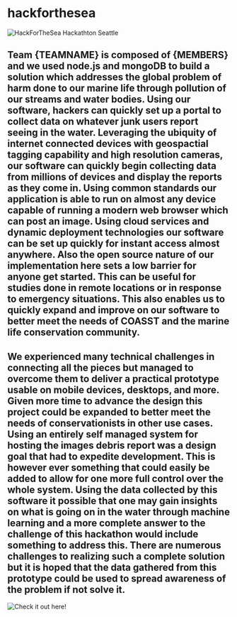 # hackforthesea

![HackForTheSea Hackathton Seattle](https://s3.amazonaws.com/media.hackforthesea.tech/hackathon_logos/Hack_for_the_sea_-_03_Updated-01_x8Btjox_eCGSnez.jpg)

## Team {TEAMNAME} is composed of {MEMBERS} and we used node.js and mongoDB to build a solution which addresses the global problem of harm done to our marine life through pollution of our streams and water bodies. Using our software, hackers can quickly set up a portal to collect data on whatever junk users report seeing in the water. Leveraging the ubiquity of internet connected devices with geospactial tagging capability and high resolution cameras, our software can quickly begin collecting data from millions of devices and display the reports as they come in. Using common standards our application is able to run on almost any device capable of running a modern web browser which can post an image. Using cloud services and dynamic deployment technologies our software can be set up quickly for instant access almost anywhere.  Also the open source nature of our implementation here sets a low barrier for anyone get started. This can be useful for studies done in remote locations or in response to emergency situations.  This also enables us to quickly expand and improve on our software to better meet the needs of COASST and the marine life conservation community.  

## We experienced many technical challenges in connecting all the pieces but managed to overcome them to deliver a practical prototype usable on mobile devices, desktops, and more. Given more time to advance the design this project could be expanded to better meet the needs of conservationists in other use cases.  Using an entirely self managed system for hosting the images debris report was a design goal that had to expedite development.  This is however ever something that could easily be added to allow for one more full control over the whole system. Using the data collected by this software it possible that one may gain insights on what is going on in the water through machine learning and a more complete answer to the challenge of this hackathon would include something to address this.  There are numerous challenges to realizing such a complete solution but it is hoped that the data gathered from this prototype could be used to spread awareness of the problem if not solve it.

![Check it out here!](http://coasst-debris-app.herokuapp.com/)